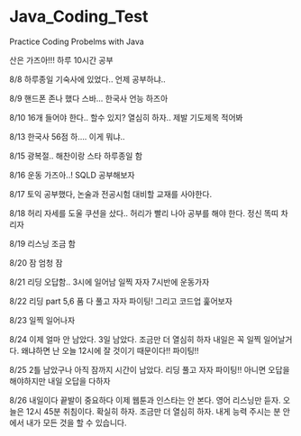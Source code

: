 # Java_Coding_Test
Practice Coding Probelms with Java

산은 가즈아!!!
하루 10시간 공부

8/8 하루종일 기숙사에 있었다..
언제 공부하냐..

8/9 핸드폰 존나 했다 스바...
한국사 언능 하즈아

8/10 16개 들어야 한다..
할수 있지? 열심히 하자.. 제발
기도제목 적어봐

8/13 한국사 56점 하....
이게 뭐냐..

8/15 광복절.. 해찬이랑 스타 하루종일 함

8/16 운동 가즈아..! SQLD 공부해보자

8/17 토익 공부했다, 논술과 전공시험 대비할 교재를 사야한다.

8/18 허리 자세를 도울 쿠션을 샀다.. 허리가 빨리 나아 공부를 해야 한다.
정신 똑띠 차리자

8/19 리스닝 조금 함

8/20 잠 엄청 잠

8/21 리딩 오답함.. 3시에 일어남 일찍 자자 7시반에 운동가자

8/22 리딩 part 5,6 품 다 풀고 자자 파이팅! 그리고 코드업 훑어보자

8/23 일찍 일어나자

8/24 이제 얼마 안 남았다. 3일 남았다. 조금만 더 열심히 하자 내일은 꼭 일찍 일어날거다. 왜냐하면 난 오늘 12시에 잘 것이기 때문이다!! 파이팅!!

8/25 2틀 남았구나 아직 잠까지 시간이 남았다. 리딩 풀고 자자 파이팅!! 아니면 오답을 해야하지만 내일 오답을 다하자

8/26 내일이다 끝발이 중요하다 이제 웹툰과 인스타는 안 본다. 영어 리스닝만 듣자. 오늘은 12시 45분 취침이다. 확실히 하자. 조금만 더 열심히 하자. 내게 능력 주시는 분 안에서 내가 모든 것을 할 수 있습니다.
